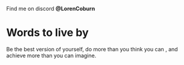 Find me on discord **@LorenCoburn**

# Words to live by
Be the best version of yourself, do more than you think you can , and achieve more than you can imagine.




